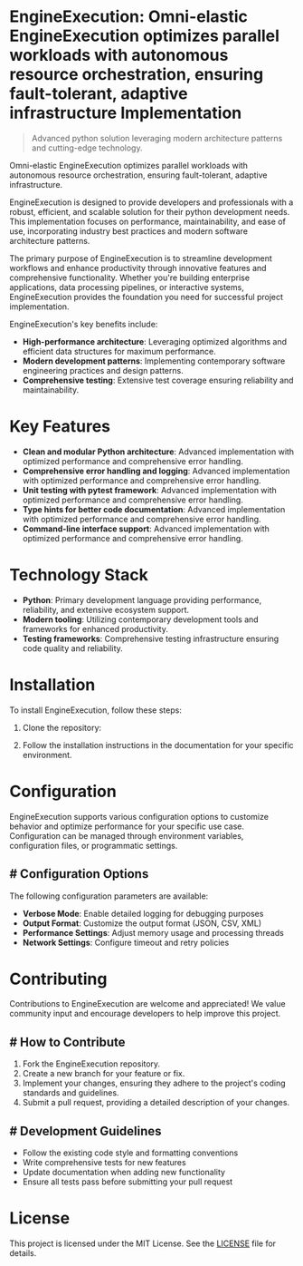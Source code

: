<!-- fallback_EngineExecution_20250804221053_69168 -->

# EngineExecution: Omni-elastic EngineExecution optimizes parallel workloads with autonomous resource orchestration, ensuring fault-tolerant, adaptive infrastructure Implementation
> Advanced python solution leveraging modern architecture patterns and cutting-edge technology.

Omni-elastic EngineExecution optimizes parallel workloads with autonomous resource orchestration, ensuring fault-tolerant, adaptive infrastructure.

EngineExecution is designed to provide developers and professionals with a robust, efficient, and scalable solution for their python development needs. This implementation focuses on performance, maintainability, and ease of use, incorporating industry best practices and modern software architecture patterns.

The primary purpose of EngineExecution is to streamline development workflows and enhance productivity through innovative features and comprehensive functionality. Whether you're building enterprise applications, data processing pipelines, or interactive systems, EngineExecution provides the foundation you need for successful project implementation.

EngineExecution's key benefits include:

* **High-performance architecture**: Leveraging optimized algorithms and efficient data structures for maximum performance.
* **Modern development patterns**: Implementing contemporary software engineering practices and design patterns.
* **Comprehensive testing**: Extensive test coverage ensuring reliability and maintainability.

# Key Features

* **Clean and modular Python architecture**: Advanced implementation with optimized performance and comprehensive error handling.
* **Comprehensive error handling and logging**: Advanced implementation with optimized performance and comprehensive error handling.
* **Unit testing with pytest framework**: Advanced implementation with optimized performance and comprehensive error handling.
* **Type hints for better code documentation**: Advanced implementation with optimized performance and comprehensive error handling.
* **Command-line interface support**: Advanced implementation with optimized performance and comprehensive error handling.

# Technology Stack

* **Python**: Primary development language providing performance, reliability, and extensive ecosystem support.
* **Modern tooling**: Utilizing contemporary development tools and frameworks for enhanced productivity.
* **Testing frameworks**: Comprehensive testing infrastructure ensuring code quality and reliability.

# Installation

To install EngineExecution, follow these steps:

1. Clone the repository:


2. Follow the installation instructions in the documentation for your specific environment.

# Configuration

EngineExecution supports various configuration options to customize behavior and optimize performance for your specific use case. Configuration can be managed through environment variables, configuration files, or programmatic settings.

## # Configuration Options

The following configuration parameters are available:

* **Verbose Mode**: Enable detailed logging for debugging purposes
* **Output Format**: Customize the output format (JSON, CSV, XML)
* **Performance Settings**: Adjust memory usage and processing threads
* **Network Settings**: Configure timeout and retry policies

# Contributing

Contributions to EngineExecution are welcome and appreciated! We value community input and encourage developers to help improve this project.

## # How to Contribute

1. Fork the EngineExecution repository.
2. Create a new branch for your feature or fix.
3. Implement your changes, ensuring they adhere to the project's coding standards and guidelines.
4. Submit a pull request, providing a detailed description of your changes.

## # Development Guidelines

* Follow the existing code style and formatting conventions
* Write comprehensive tests for new features
* Update documentation when adding new functionality
* Ensure all tests pass before submitting your pull request

# License

This project is licensed under the MIT License. See the [LICENSE](https://github.com/coralnws/EngineExecution/blob/main/LICENSE) file for details.
